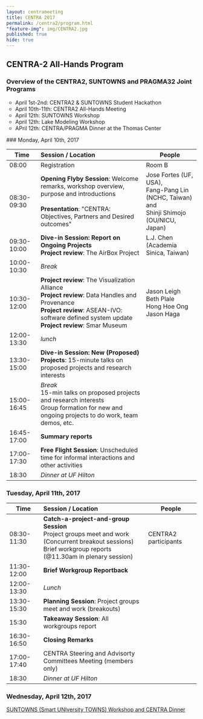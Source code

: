 ```yaml
---
layout: centrameeting
title: CENTRA 2017
permalink: /centra2/program.html
"feature-img": img/CENTRA2.jpg
published: true
hide: true
---
```


## CENTRA-2 All-Hands Program

<p>
</p>

### Overview of the CENTRA2, SUNTOWNS and PRAGMA32 Joint Programs

<p>
 <ul type="circle">
  <li>April 1st-2nd: CENTRA2 & SUNTOWNS Student Hackathon</li>
  <li>April 10th-11th: CENTRA2 All-Hands Meeting </li>
  <li>April 12th: SUNTOWNS Workshop</li> 
  <li>April 12th: Lake Modeling Workshop</li>
  <li>APril 12th: CENTRA/PRAGMA Dinner at the Thomas Center</li>
 </ul>
</p>
<p></p>
<p></p>
### Monday, April 10th, 2017 

| Time | Session / Location | People | 
| ---- | :-------------------------------------------------------|---|
| 08:00 | Registration | Room B | test |
| 08:30-09:30 | **Opening Flyby Session**: Welcome remarks, workshop overview, purpose and introductions <br/> <br />**Presentation**: "CENTRA: Objectives, Partners and Desired outcomes" | Jose Fortes (UF, USA),<br /> Fang-Pang Lin (NCHC, Taiwan) and <br />Shinji Shimojo (OU/NICU, Japan)  |
| 09:30-10:00 | **Dive-in Session: Report on Ongoing Projects** <br /> **Project review**: The AirBox Project  | L.J. Chen (Academia Sinica, Taiwan)  |
| 10:00-10:30  |*Break*   |   |   |
| 10:30-12:00  |**Project review**: The Visualization Alliance <br /> **Project review**: Data Handles and Provenance <br/> **Project review**: ASEAN-IVO: software defined system update <br /> **Project review**: Smar Museum   | Jason Leigh <br /> Beth Plale <br /> Hong Hoe Ong <br /> Jason Haga |
| 12:00-13:30  |*lunch*   |   |
| 13:30-15:00  | **Dive-in Session: New (Proposed) Projects**: 15-minute talks on proposed projects and research interests  |   |
| 15:00-16:45  | *Break* <br /> 15-min talks on proposed projects and research interests <br /> Group formation for new and ongoing projects to do work, team demos, etc. <br />  |   |
| 16:45-17:00  | **Summary reports**  |   |
| 17:00-17:30  | **Free Flight Session**: Unscheduled time for informal interactions and other activities  |   |
| 18:30  | *Dinner at UF Hilton*  |   |

### Tuesday, April 11th, 2017 

| Time | Session / Location | People | 
| ---- | :-------------------------------------------------------|---|
| 08:30-11:30 | **Catch-a-project-and-group Session** <br /> Project groups meet and work (Concurrent breakout sessions) <br /> Brief workgroup reports (@11.30am in plenary session) | CENTRA2 participants |
| 11:30-12:00  |**Brief Workgroup Reportback**   |   | 
| 12:00-13:30  |*Lunch*   |   | 
| 13:30-15:30  |**Planning Session**: Project groups meet and work (breakouts)   |   | 
| 15:30  |**Takeaway Session**: All workgroups report   |   | 
| 16:30-16:50  |**Closing Remarks**   |   | 
| 17:00-17:40  |CENTRA Steering and Advisorty Committees Meeting (members only)   |   | 
| 18:30  | *Dinner at UF Hilton*  |   | 

### Wednesday, April 12th, 2017 

<a href="http://www.globalcentra.org/suntowns2017/">SUNTOWNS (Smart UNIversity TOWNS) Workshop and CENTRA Dinner</a>
